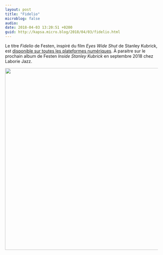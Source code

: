 ```yaml
---
layout: post
title: "Fidelio"
microblog: false
audio: 
date: 2018-04-03 13:20:51 +0200
guid: http://kapsa.micro.blog/2018/04/03/fidelio.html
---
```

Le titre _Fidelio_ de Festen, inspiré du film _Eyes Wide Shut_ de Stanley Kubrick, est [disponible sur toutes les plateformes numériques](http://smarturl.it/FidelioFesten). À paraitre sur le prochain album de Festen _Inside Stanley Kubrick_ en septembre 2018 chez Laborie Jazz.

<img src="http://www.jeankapsa.com/uploads/2018/f3c7d22180.jpg" width="600" height="600" />
